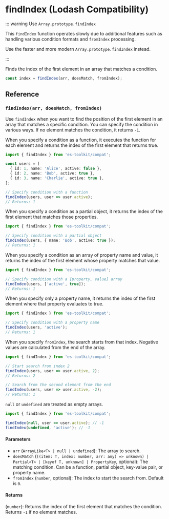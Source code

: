 # findIndex (Lodash Compatibility)

::: warning Use `Array.prototype.findIndex`

This `findIndex` function operates slowly due to additional features such as handling various condition formats and `fromIndex` processing.

Use the faster and more modern `Array.prototype.findIndex` instead.

:::

Finds the index of the first element in an array that matches a condition.

```typescript
const index = findIndex(arr, doesMatch, fromIndex);
```

## Reference

### `findIndex(arr, doesMatch, fromIndex)`

Use `findIndex` when you want to find the position of the first element in an array that matches a specific condition. You can specify the condition in various ways. If no element matches the condition, it returns `-1`.

When you specify a condition as a function, it executes the function for each element and returns the index of the first element that returns true.

```typescript
import { findIndex } from 'es-toolkit/compat';

const users = [
  { id: 1, name: 'Alice', active: false },
  { id: 2, name: 'Bob', active: true },
  { id: 3, name: 'Charlie', active: true },
];

// Specify condition with a function
findIndex(users, user => user.active);
// Returns: 1
```

When you specify a condition as a partial object, it returns the index of the first element that matches those properties.

```typescript
import { findIndex } from 'es-toolkit/compat';

// Specify condition with a partial object
findIndex(users, { name: 'Bob', active: true });
// Returns: 1
```

When you specify a condition as an array of property name and value, it returns the index of the first element whose property matches that value.

```typescript
import { findIndex } from 'es-toolkit/compat';

// Specify condition with a [property, value] array
findIndex(users, ['active', true]);
// Returns: 1
```

When you specify only a property name, it returns the index of the first element where that property evaluates to true.

```typescript
import { findIndex } from 'es-toolkit/compat';

// Specify condition with a property name
findIndex(users, 'active');
// Returns: 1
```

When you specify `fromIndex`, the search starts from that index. Negative values are calculated from the end of the array.

```typescript
import { findIndex } from 'es-toolkit/compat';

// Start search from index 2
findIndex(users, user => user.active, 2);
// Returns: 2

// Search from the second element from the end
findIndex(users, user => user.active, -2);
// Returns: 1
```

`null` or `undefined` are treated as empty arrays.

```typescript
import { findIndex } from 'es-toolkit/compat';

findIndex(null, user => user.active); // -1
findIndex(undefined, 'active'); // -1
```

#### Parameters

- `arr` (`ArrayLike<T> | null | undefined`): The array to search.
- `doesMatch` (`((item: T, index: number, arr: any) => unknown) | Partial<T> | [keyof T, unknown] | PropertyKey`, optional): The matching condition. Can be a function, partial object, key-value pair, or property name.
- `fromIndex` (`number`, optional): The index to start the search from. Default is `0`.

#### Returns

(`number`): Returns the index of the first element that matches the condition. Returns `-1` if no element matches.
